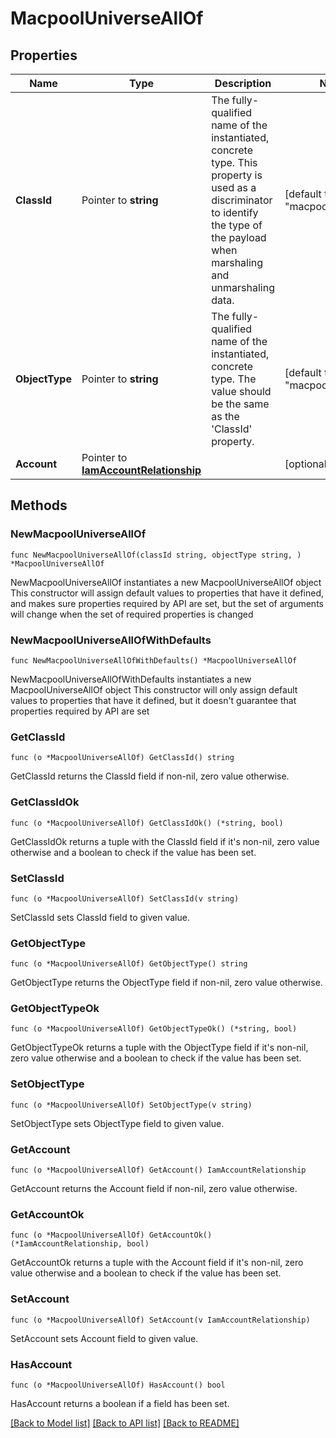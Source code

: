 # MacpoolUniverseAllOf

## Properties

Name | Type | Description | Notes
------------ | ------------- | ------------- | -------------
**ClassId** | Pointer to **string** | The fully-qualified name of the instantiated, concrete type. This property is used as a discriminator to identify the type of the payload when marshaling and unmarshaling data. | [default to "macpool.Universe"]
**ObjectType** | Pointer to **string** | The fully-qualified name of the instantiated, concrete type. The value should be the same as the &#39;ClassId&#39; property. | [default to "macpool.Universe"]
**Account** | Pointer to [**IamAccountRelationship**](IamAccountRelationship.md) |  | [optional] 

## Methods

### NewMacpoolUniverseAllOf

`func NewMacpoolUniverseAllOf(classId string, objectType string, ) *MacpoolUniverseAllOf`

NewMacpoolUniverseAllOf instantiates a new MacpoolUniverseAllOf object
This constructor will assign default values to properties that have it defined,
and makes sure properties required by API are set, but the set of arguments
will change when the set of required properties is changed

### NewMacpoolUniverseAllOfWithDefaults

`func NewMacpoolUniverseAllOfWithDefaults() *MacpoolUniverseAllOf`

NewMacpoolUniverseAllOfWithDefaults instantiates a new MacpoolUniverseAllOf object
This constructor will only assign default values to properties that have it defined,
but it doesn't guarantee that properties required by API are set

### GetClassId

`func (o *MacpoolUniverseAllOf) GetClassId() string`

GetClassId returns the ClassId field if non-nil, zero value otherwise.

### GetClassIdOk

`func (o *MacpoolUniverseAllOf) GetClassIdOk() (*string, bool)`

GetClassIdOk returns a tuple with the ClassId field if it's non-nil, zero value otherwise
and a boolean to check if the value has been set.

### SetClassId

`func (o *MacpoolUniverseAllOf) SetClassId(v string)`

SetClassId sets ClassId field to given value.


### GetObjectType

`func (o *MacpoolUniverseAllOf) GetObjectType() string`

GetObjectType returns the ObjectType field if non-nil, zero value otherwise.

### GetObjectTypeOk

`func (o *MacpoolUniverseAllOf) GetObjectTypeOk() (*string, bool)`

GetObjectTypeOk returns a tuple with the ObjectType field if it's non-nil, zero value otherwise
and a boolean to check if the value has been set.

### SetObjectType

`func (o *MacpoolUniverseAllOf) SetObjectType(v string)`

SetObjectType sets ObjectType field to given value.


### GetAccount

`func (o *MacpoolUniverseAllOf) GetAccount() IamAccountRelationship`

GetAccount returns the Account field if non-nil, zero value otherwise.

### GetAccountOk

`func (o *MacpoolUniverseAllOf) GetAccountOk() (*IamAccountRelationship, bool)`

GetAccountOk returns a tuple with the Account field if it's non-nil, zero value otherwise
and a boolean to check if the value has been set.

### SetAccount

`func (o *MacpoolUniverseAllOf) SetAccount(v IamAccountRelationship)`

SetAccount sets Account field to given value.

### HasAccount

`func (o *MacpoolUniverseAllOf) HasAccount() bool`

HasAccount returns a boolean if a field has been set.


[[Back to Model list]](../README.md#documentation-for-models) [[Back to API list]](../README.md#documentation-for-api-endpoints) [[Back to README]](../README.md)


